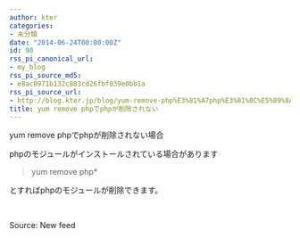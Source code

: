 ```yaml
---
author: kter
categories:
- 未分類
date: "2014-06-24T00:00:00Z"
id: 90
rss_pi_canonical_url:
- my_blog
rss_pi_source_md5:
- e8ac0971b132c883cd26fbf039e0bb1a
rss_pi_source_url:
- http://blog.kter.jp/blog/yum-remove-php%E3%81%A7php%E3%81%8C%E5%89%8A%E9%99%A4%E3%81%95%E3%82%8C%E3%81%AA%E3%81%84/
title: yum remove phpでphpが削除されない
---
```

yum remove phpでphpが削除されない場合

phpのモジュールがインストールされている場合があります

> yum remove php*

とすればphpのモジュールが削除できます。

&nbsp;

Source: New feed
